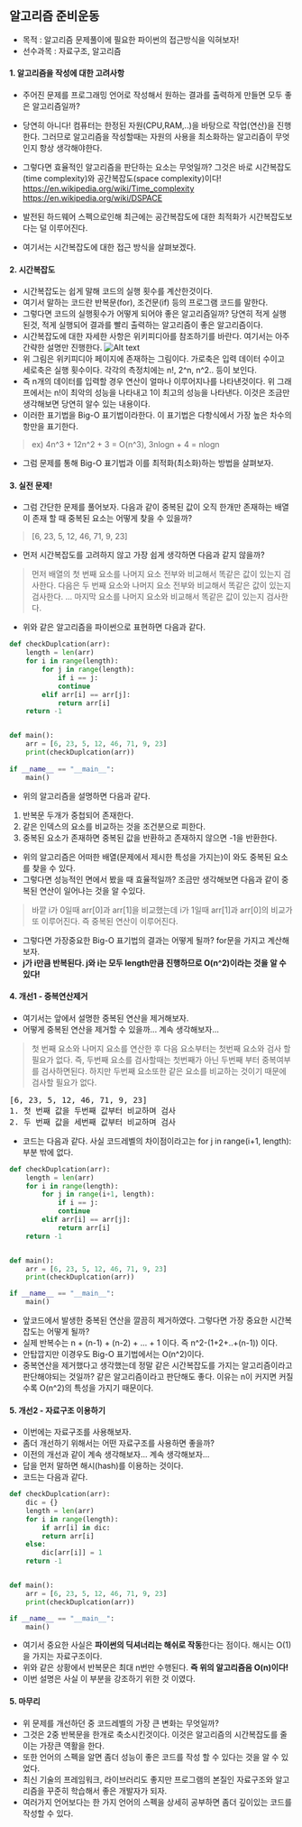 ## 알고리즘 준비운동
* 목적 : 알고리즘 문제풀이에 필요한 파이썬의 접근방식을 익혀보자!
* 선수과목 : 자료구조, 알고리즘

#### 1. 알고리즘을 작성에 대한 고려사항
* 주어진 문제를 프로그래밍 언어로 작성해서 원하는 결과를 출력하게 만들면 모두 좋은 알고리즘일까?
* 당연히 아니다! 컴퓨터는 한정된 자원(CPU,RAM,..)을 바탕으로 작업(연산)을 진행한다. 그러므로 알고리즘을 작성할때는 자원의 사용을 최소화하는 알고리즘이 무엇인지 항상 생각해야한다.
* 그렇다면 효율적인 알고리즘을 판단하는 요소는 무엇일까? 그것은 바로 시간복잡도(time complexity)와 공간복잡도(space complexity)이다!
https://en.wikipedia.org/wiki/Time_complexity
https://en.wikipedia.org/wiki/DSPACE

* 발전된 하드웨어 스펙으로인해 최근에는 공간복잡도에 대한 최적화가 시간복잡도보다는 덜 이루어진다. 
* 여기서는 시간복잡도에 대한 접근 방식을 살펴보겠다.


#### 2. 시간복잡도
* 시간복잡도는 쉽게 말해 코드의 실행 횟수를 계산한것이다.
* 여기서 말하는 코드란 반복문(for), 조건문(if) 등의 프로그램 코드를 말한다. 
* 그렇다면 코드의 실행횟수가 어떻게 되어야 좋은 알고리즘일까? 당연히 적게 실행된것, 적게 실행되어 결과를 빨리 출력하는 알고리즘이 좋은 알고리즘이다.
* 시간복잡도에 대한 자세한 사항은 위키피디아를 참조하기를 바란다. 여기서는 아주 간략한 설명만 진행한다.
![Alt text](https://upload.wikimedia.org/wikipedia/commons/thumb/7/7e/Comparison_computational_complexity.svg/512px-Comparison_computational_complexity.svg.png)
* 위 그림은 위키피디아 페이지에 존재하는 그림이다. 가로축은 입력 데이터 수이고 세로축은 실행 횟수이다. 각각의 측정치에는 n!, 2^n, n^2.. 등이 보인다. 
* 즉 n개의 데이터를 입력할 경우 연산이 얼마나 이루어지나를 나타낸것이다. 위 그래프에서는 n!이 최악의 성능을 나타내고 1이 최고의 성능을 나타낸다. 이것은 조금만 생각해보면 당연히 알수 있는 내용이다.
* 이러한 표기법을 Big-O 표기법이라한다. 이 표기법은 다항식에서 가장 높은 차수의 항만을 표기한다.
> ex) 4n^3 + 12n^2 + 3 = O(n^3), 3nlogn + 4 = nlogn
* 그럼 문제를 통해 Big-O 표기법과 이를 최적화(최소화)하는 방법을 살펴보자.



#### 3. 실전 문제!
* 그럼 간단한 문제를 풀어보자. 다음과 같이 중복된 값이 오직 한개만 존재하는 배열이 존재 할 때 중복된 요소는 어떻게 찾을 수 있을까? 
> [6, 23, 5, 12, 46, 71, 9, 23]

* 먼저 시간복잡도를 고려하지 않고 가장 쉽게 생각하면 다음과 같지 않을까?
> 먼저 배열의 첫 번째 요소를 나머지 요소 전부와 비교해서 똑같은 값이 있는지 검사한다. 다음은 두 번째 요소와 나머지 요소 전부와 비교해서 똑같은 값이 있는지 검사한다. ... 마지막 요소를 나머지 요소와 비교해서 똑같은 값이 있는지 검사한다.
* 위와 같은 알고리즘을 파이썬으로 표현하면 다음과 같다.
```python
def checkDuplcation(arr):
    length = len(arr)
    for i in range(length):
        for j in range(length):			
            if i == j:
	        continue
	    elif arr[i] == arr[j]:				
	        return arr[i]
    return -1


def main():
    arr = [6, 23, 5, 12, 46, 71, 9, 23]
    print(checkDuplcation(arr))
	
if __name__ == "__main__":
    main()
```
* 위의 알고리즘을 설명하면 다음과 같다.
1. 반복문 두개가 중첩되어 존재한다. 
2. 같은 인덱스의 요소를 비교하는 것을 조건분으로 피한다.
3. 중복된 요소가 존재하면 중복된 값을 반환하고 존재하지 않으면 -1을 반환한다.
* 위의 알고리즘은 어떠한 배열(문제에서 제시한 특성을 가지는)이 와도 중복된 요소를 찾을 수 있다.
* 그렇다면 성능적인 면에서 봤을 때 효율적일까? 조금만 생각해보면 다음과 같이 중복된 연산이 일어나는 것을 알 수있다.
> 바깥 i가 0일때 arr[0]과 arr[1]을 비교했는데 i가 1일때 arr[1]과 arr[0]의 비교가 또 이루어진다. 즉 중복된 연산이 이루어진다. 
* 그렇다면 가장중요한 Big-O 표기법의 결과는 어떻게 될까? for문을 가지고 계산해보자.
* **j가 i만큼 반복된다. j와 i는 모두 length만큼 진행하므로 O(n^2)이라는 것을 알 수있다!**
 


#### 4. 개선1 - 중복연산제거
* 여기서는 앞에서 설명한 중복된 연산을 제거해보자.
* 어떻게 중복된 연산을 제거할 수 있을까... 계속 생각해보자... 
> 첫 번째 요소와 나머지 요소를 연산한 후 다음 요소부터는 첫번째 요소와 검사 할 필요가 없다. 즉, 두번째 요소를 검사할때는 첫번째가 아닌 두번째 부터 중복여부를 검사하면된다. 하지만 두번째 요소또한 같은 요소를 비교하는 것이기 때문에 검사할 필요가 없다.
<pre>
[6, 23, 5, 12, 46, 71, 9, 23]
1. 첫 번째 값을 두번째 값부터 비교하며 검사
2. 두 번째 값을 세번째 값부터 비교하며 검사
</pre>
* 코드는 다음과 같다. 사실 코드레벨의 차이점이라고는 for j in range(i+1, length): 부분 밖에 없다.
```python
def checkDuplcation(arr):
    length = len(arr)
    for i in range(length):
        for j in range(i+1, length):			
            if i == j:
	        continue
	    elif arr[i] == arr[j]:				
	        return arr[i]
    return -1


def main():
    arr = [6, 23, 5, 12, 46, 71, 9, 23]
    print(checkDuplcation(arr))

if __name__ == "__main__":
    main()
```
* 앞코드에서 발생한 중복된 연산을 깔끔히 제거하였다. 그렇다면 가장 중요한 시간복잡도는 어떻게 될까?
* 실제 반복수는 n + (n-1) + (n-2) + ... + 1 이다. 즉 n^2-(1+2+..+(n-1)) 이다. 
* 안탑깝지만 이경우도 Big-O 표기법에서는 O(n^2)이다. 
* 중복연산을 제거했다고 생각했는데 정말 같은 시간복잡도를 가지는 알고리즘이라고 판단해야되는 것일까? 같은 알고리즘이라고 판단해도 좋다. 이유는 n이 커지면 커질수록 O(n^2)의 특성을 가지기 때문이다.

#### 5. 개선2 - 자료구조 이용하기
* 이번에는 자료구조를 사용해보자. 
* 좀더 개선하기 위해서는 어떤 자료구조를 사용하면 좋을까?
* 이전의 개선과 같이 계속 생각해보자... 계속 생각해보자...
* 답을 먼저 말하면 해시(hash)를 이용하는 것이다.
* 코드는 다음과 같다.
```python
def checkDuplcation(arr):
    dic = {}
    length = len(arr)
    for i in range(length):
        if arr[i] in dic:
	    return arr[i]
	else:
	    dic[arr[i]] = 1
    return -1


def main():
    arr = [6, 23, 5, 12, 46, 71, 9, 23]
    print(checkDuplcation(arr))

if __name__ == "__main__":
    main()
```
* 여기서 중요한 사실은 **파이썬의 딕셔너리는 해쉬로 작동**한다는 점이다. 해시는 O(1)을 가지는 자료구조이다.
* 위와 같은 상황에서 반복문은 최대 n번만 수행된다. **즉 위의 알고리즘음 O(n)이다!**
* 이번 설명은 사실 이 부분을 강조하기 위한 것 이였다.



#### 5. 마무리
* 위 문제를 개선하던 중 코드레벨의 가장 큰 변화는 무엇일까?
* 그것은 2중 반복문을 한개로 축소시킨것이다. 이것은 알고리즘의 시간복잡도를 줄이는 가장큰 역활을 한다. 
* 또한 언어의 스펙을 알면 좀더 성능이 좋은 코드를 작성 할 수 있다는 것을 알 수 있었다.
* 최신 기술의 프레임워크, 라이브러리도 좋지만 프로그램의 본질인 자료구조와 알고리즘을 꾸준히 학습해서 좋은 개발자가 되자.
* 여러가지 언어보다는 한 가지 언어의 스펙을 상세히 공부하면 좀더 깊이있는 코드를 작성할 수 있다.